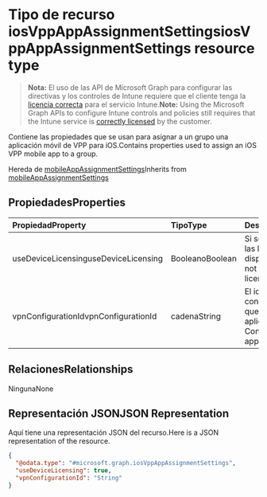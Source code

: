 # <a name="iosvppappassignmentsettings-resource-type"></a><span data-ttu-id="a06c4-101">Tipo de recurso iosVppAppAssignmentSettings</span><span class="sxs-lookup"><span data-stu-id="a06c4-101">iosVppAppAssignmentSettings resource type</span></span>

> <span data-ttu-id="a06c4-102">**Nota:** El uso de las API de Microsoft Graph para configurar las directivas y los controles de Intune requiere que el cliente tenga la [licencia correcta](https://go.microsoft.com/fwlink/?linkid=839381) para el servicio Intune.</span><span class="sxs-lookup"><span data-stu-id="a06c4-102">**Note:** Using the Microsoft Graph APIs to configure Intune controls and policies still requires that the Intune service is [correctly licensed](https://go.microsoft.com/fwlink/?linkid=839381) by the customer.</span></span>

<span data-ttu-id="a06c4-103">Contiene las propiedades que se usan para asignar a un grupo una aplicación móvil de VPP para iOS.</span><span class="sxs-lookup"><span data-stu-id="a06c4-103">Contains properties used to assign an iOS VPP mobile app to a group.</span></span>

<span data-ttu-id="a06c4-104">Hereda de [mobileAppAssignmentSettings](../resources/intune_apps_mobileappassignmentsettings.md)</span><span class="sxs-lookup"><span data-stu-id="a06c4-104">Inherits from [mobileAppAssignmentSettings](../resources/intune_apps_mobileappassignmentsettings.md)</span></span>

## <a name="properties"></a><span data-ttu-id="a06c4-105">Propiedades</span><span class="sxs-lookup"><span data-stu-id="a06c4-105">Properties</span></span>
|<span data-ttu-id="a06c4-106">Propiedad</span><span class="sxs-lookup"><span data-stu-id="a06c4-106">Property</span></span>|<span data-ttu-id="a06c4-107">Tipo</span><span class="sxs-lookup"><span data-stu-id="a06c4-107">Type</span></span>|<span data-ttu-id="a06c4-108">Descripción</span><span class="sxs-lookup"><span data-stu-id="a06c4-108">Description</span></span>|
|:---|:---|:---|
|<span data-ttu-id="a06c4-109">useDeviceLicensing</span><span class="sxs-lookup"><span data-stu-id="a06c4-109">useDeviceLicensing</span></span>|<span data-ttu-id="a06c4-110">Booleano</span><span class="sxs-lookup"><span data-stu-id="a06c4-110">Boolean</span></span>|<span data-ttu-id="a06c4-111">Si se deben usar o no las licencias de dispositivo.</span><span class="sxs-lookup"><span data-stu-id="a06c4-111">Whether or not to use device licensing.</span></span>|
|<span data-ttu-id="a06c4-112">vpnConfigurationId</span><span class="sxs-lookup"><span data-stu-id="a06c4-112">vpnConfigurationId</span></span>|<span data-ttu-id="a06c4-113">cadena</span><span class="sxs-lookup"><span data-stu-id="a06c4-113">String</span></span>|<span data-ttu-id="a06c4-114">El identificador de configuración de VPN que se aplicará a esta aplicación.</span><span class="sxs-lookup"><span data-stu-id="a06c4-114">The VPN Configuration Id to apply for this app.</span></span>|

## <a name="relationships"></a><span data-ttu-id="a06c4-115">Relaciones</span><span class="sxs-lookup"><span data-stu-id="a06c4-115">Relationships</span></span>
<span data-ttu-id="a06c4-116">Ninguna</span><span class="sxs-lookup"><span data-stu-id="a06c4-116">None</span></span>
## <a name="json-representation"></a><span data-ttu-id="a06c4-117">Representación JSON</span><span class="sxs-lookup"><span data-stu-id="a06c4-117">JSON Representation</span></span>
<span data-ttu-id="a06c4-118">Aquí tiene una representación JSON del recurso.</span><span class="sxs-lookup"><span data-stu-id="a06c4-118">Here is a JSON representation of the resource.</span></span>
<!-- {
  "blockType": "resource",
  "@odata.type": "microsoft.graph.iosVppAppAssignmentSettings"
}
-->
``` json
{
  "@odata.type": "#microsoft.graph.iosVppAppAssignmentSettings",
  "useDeviceLicensing": true,
  "vpnConfigurationId": "String"
}
```




